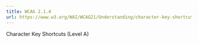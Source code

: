 ```yaml
---
title: WCAG 2.1.4
url: https://www.w3.org/WAI/WCAG21/Understanding/character-key-shortcuts.html
---
```

Character Key Shortcuts (Level A)